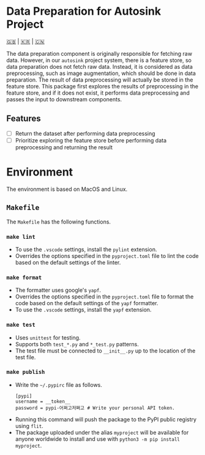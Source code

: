 # Data Preparation for Autosink Project

[🇬🇧](README.md) | [🇰🇷](README.kr.md) | [🇨🇳](README.zh-CN.md)

The data preparation component is originally responsible for fetching raw data. However, in our `autosink` project system, there is a feature store, so data preparation does not fetch raw data. Instead, it is considered as data preprocessing, such as image augmentation, which should be done in data preparation. The result of data preprocessing will actually be stored in the feature store. This package first explores the results of preprocessing in the feature store, and if it does not exist, it performs data preprocessing and passes the input to downstream components.

## Features

- [ ] Return the dataset after performing data preprocessing
- [ ] Prioritize exploring the feature store before performing data preprocessing and returning the result

# Environment

The environment is based on MacOS and Linux.

## `Makefile`

The `Makefile` has the following functions.

### `make lint`

- To use the `.vscode` settings, install the `pylint` extension.
- Overrides the options specified in the `pyproject.toml` file to lint the code based on the default settings of the linter.

### `make format`

- The formatter uses google's `yapf`.
- Overrides the options specified in the `pyproject.toml` file to format the code based on the default settings of the `yapf` formatter.
- To use the `.vscode` settings, install the `yapf` extension.

### `make test`

- Uses `unittest` for testing.
- Supports both `test_*.py` and `*_test.py` patterns.
- The test file must be connected to `__init__.py` up to the location of the test file.

### `make publish`

- Write the `~/.pypirc` file as follows.
    ```
    [pypi]
    username = __token__
    password = pypi-어쩌고저쩌고 # Write your personal API token.
    ```
- Running this command will push the package to the PyPI public registry using `flit`.
- The package uploaded under the alias `myproject` will be available for anyone worldwide to install and use with `python3 -m pip install myproject`.